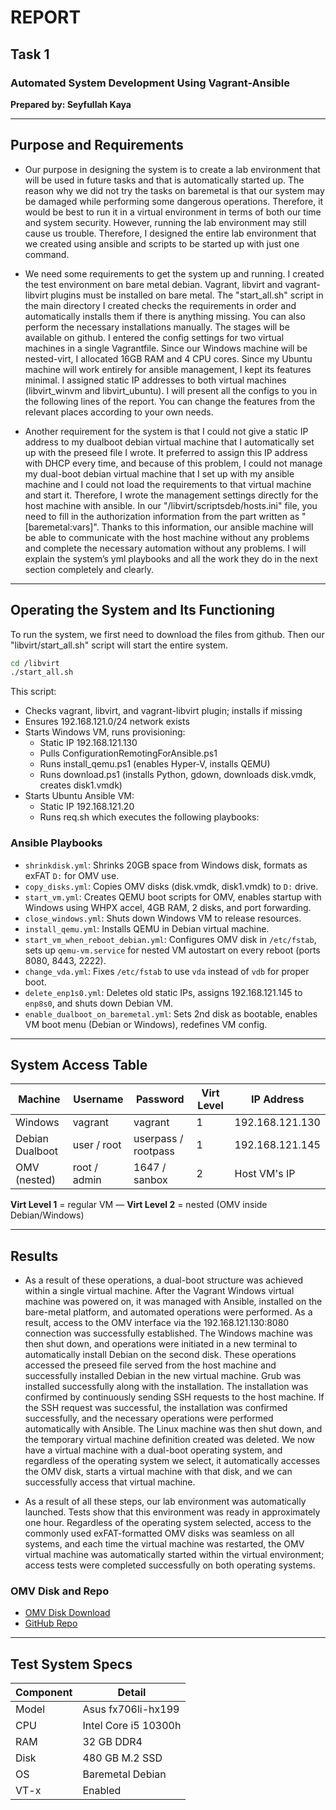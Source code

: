 
# REPORT

## Task 1

### Automated System Development Using Vagrant-Ansible

**Prepared by: Seyfullah Kaya**

---

## Purpose and Requirements

- Our purpose in designing the system is to create a lab environment that will be used in future tasks and that is automatically started up. The reason why we did not try the tasks on baremetal is that our system may be damaged while performing some dangerous operations. Therefore, it would be best to run it in a virtual environment in terms of both our time and system security. However, running the lab environment may still cause us trouble. Therefore, I designed the entire lab environment that we created using ansible and scripts to be started up with just one command.

- We need some requirements to get the system up and running. I created the test environment on bare metal debian. Vagrant, libvirt and vagrant-libvirt plugins must be installed on bare metal. The "start_all.sh" script in the main directory I created checks the requirements in order and automatically installs them if there is anything missing. You can also perform the necessary installations manually. The stages will be available on github. I entered the config settings for two virtual machines in a single Vagrantfile. Since our Windows machine will be nested-virt, I allocated 16GB RAM and 4 CPU cores. Since my Ubuntu machine will work entirely for ansible management, I kept its features minimal. I assigned static IP addresses to both virtual machines (libvirt_winvm and libvirt_ubuntu). I will present all the configs to you in the following lines of the report. You can change the features from the relevant places according to your own needs.

- Another requirement for the system is that I could not give a static IP address to my dualboot debian virtual machine that I automatically set up with the preseed file I wrote. It preferred to assign this IP address with DHCP every time, and because of this problem, I could not manage my dual-boot debian virtual machine that I set up with my ansible machine and I could not load the requirements to that virtual machine and start it. Therefore, I wrote the management settings directly for the host machine with ansible. In our "/libvirt/scriptsdeb/hosts.ini" file, you need to fill in the authorization information from the part written as "[baremetal:vars]". Thanks to this information, our ansible machine will be able to communicate with the host machine without any problems and complete the necessary automation without any problems. I will explain the system’s yml playbooks and all the work they do in the next section completely and clearly.

---

## Operating the System and Its Functioning

To run the system, we first need to download the files from github. Then our "libvirt/start_all.sh" script will start the entire system.

```bash
cd /libvirt
./start_all.sh
```

This script:
- Checks vagrant, libvirt, and vagrant-libvirt plugin; installs if missing
- Ensures 192.168.121.0/24 network exists
- Starts Windows VM, runs provisioning:
  - Static IP 192.168.121.130
  - Pulls ConfigurationRemotingForAnsible.ps1
  - Runs install_qemu.ps1 (enables Hyper-V, installs QEMU)
  - Runs download.ps1 (installs Python, gdown, downloads disk.vmdk, creates disk1.vmdk)
- Starts Ubuntu Ansible VM:
  - Static IP 192.168.121.20
  - Runs req.sh which executes the following playbooks:

### Ansible Playbooks

- `shrinkdisk.yml`: Shrinks 20GB space from Windows disk, formats as exFAT `D:` for OMV use.
- `copy_disks.yml`: Copies OMV disks (disk.vmdk, disk1.vmdk) to `D:` drive.
- `start_vm.yml`: Creates QEMU boot scripts for OMV, enables startup with Windows using WHPX accel, 4GB RAM, 2 disks, and port forwarding.
- `close_windows.yml`: Shuts down Windows VM to release resources.
- `install_qemu.yml`: Installs QEMU in Debian virtual machine.
- `start_vm_when_reboot_debian.yml`: Configures OMV disk in `/etc/fstab`, sets up `qemu-vm.service` for nested VM autostart on every reboot (ports 8080, 8443, 2222).
- `change_vda.yml`: Fixes `/etc/fstab` to use `vda` instead of `vdb` for proper boot.
- `delete_enp1s0.yml`: Deletes old static IPs, assigns 192.168.121.145 to `enp8s0`, and shuts down Debian VM.
- `enable_dualboot_on_baremetal.yml`: Sets 2nd disk as bootable, enables VM boot menu (Debian or Windows), redefines VM config.

---  

## System Access Table

| Machine          | Username        | Password         | Virt Level | IP Address       |
|------------------|------------------|------------------|------------|------------------|
| Windows          | vagrant          | vagrant          | 1          | 192.168.121.130  |
| Debian Dualboot  | user / root      | userpass / rootpass | 1       | 192.168.121.145  |
| OMV (nested)     | root / admin     | 1647 / sanbox    | 2          | Host VM's IP     |

**Virt Level 1** = regular VM — **Virt Level 2** = nested (OMV inside Debian/Windows)

---

## Results

  - As a result of these operations, a dual-boot structure was achieved within a single virtual machine. After the Vagrant Windows virtual machine was powered on, it was managed with Ansible, installed on the bare-metal platform, and automated operations were performed. As a result, access to the OMV interface via the 192.168.121.130:8080 connection was successfully established. The Windows machine was then shut down, and operations were initiated in a new terminal to automatically install Debian on the second disk. These operations accessed the preseed file served from the host machine and successfully installed Debian in the new virtual machine. Grub was installed successfully along with the installation. The installation was confirmed by continuously sending SSH requests to the host machine. If the SSH request was successful, the installation was confirmed successfully, and the necessary operations were performed automatically with Ansible. The Linux machine was then shut down, and the temporary virtual machine definition created was deleted. We now have a virtual machine with a dual-boot operating system, and regardless of the operating system we select, it automatically accesses the OMV disk, starts a virtual machine with that disk, and we can successfully access that virtual machine.

  - As a result of all these steps, our lab environment was automatically launched. Tests show that this environment was ready in approximately one hour. Regardless of the operating system selected, access to the commonly used exFAT-formatted OMV disks was seamless on all systems, and each time the virtual machine was restarted, the OMV virtual machine was automatically started within the virtual environment; access tests were completed successfully on both operating systems.

### OMV Disk and Repo
- [OMV Disk Download](https://drive.google.com/file/d/1Xf_O8pprBlkvgMcjBodDnoYdFOh6JFC9/view?usp=sharing)
- [GitHub Repo](https://github.com/ReqwerT/labfortasks/tree/main)

---

## Test System Specs

| Component     | Detail                 |
|---------------|------------------------|
| Model         | Asus fx706li-hx199     |
| CPU           | Intel Core i5 10300h   |
| RAM           | 32 GB DDR4             |
| Disk          | 480 GB M.2 SSD         |
| OS            | Baremetal Debian       |
| VT-x          | Enabled                |
